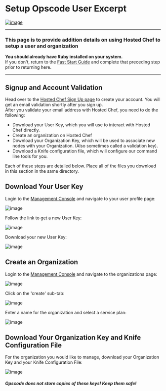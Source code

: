 Setup Opscode User Excerpt
==========================

[![image](../attachments/thumbnails/19923670/21463242)](http://wiki.opscode.com/download../attachments/19923670/blocks.png)

* * * * *

### This page is to provide addition details on using Hosted Chef to setup a user and organization

  
**You should already have Ruby installed on your system.**  
 If you don't, return to the [Fast Start
Guide](Fast%20Start%20Guide.html "Fast Start Guide") and complete that
preceding step prior to returning here.

* * * * *

  

Signup and Account Validation
-----------------------------

Head over to the [Hosted Chef Sign Up
page](http://www.opscode.com/hosted-chef/) to create your account. You
will get an email validation shortly after you sign up.  
 After you validate your email address with Hosted Chef, you need to do
the following:

-   Download your User Key, which you will use to interact with Hosted
    Chef directly.
-   Create an organization on Hosted Chef
-   Download your Organization Key, which will be used to associate new
    nodes with your Organization. (Also sometimes called a validation
    key).
-   Download a Knife configuration file, which will configure our
    command line tools for you.

Each of these steps are detailed below. Place all of the files you
download in this section in the same directory.

Download Your User Key
----------------------

Login to the [Management Console](http://manage.opscode.com) and
navigate to your user profile page:

![image](../attachments/19923670/20086971.png)

Follow the link to get a new User Key:

![image](../attachments/19923670/23658556.png)

Download your new User Key:

![image](../attachments/19923670/23658557.png)

Create an Organization
----------------------

Login to the [Management Console](http://manage.opscode.com) and
navigate to the organizations page:

![image](../attachments/19923670/23658558.png)

Click on the 'create' sub-tab:

![image](../attachments/19923670/20086970.png)

Enter a name for the organization and select a service plan:

![image](../attachments/19923670/20086969.png)

Download Your Organization Key and Knife Configuration File
-----------------------------------------------------------

For the organization you would like to manage, download your
Organization Key and your Knife Configuration File:

![image](../attachments/19923670/20086968.png)

##### Opscode does not store copies of these keys! Keep them safe!

  

